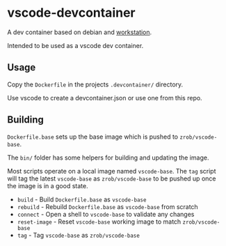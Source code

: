 # vscode-devcontainer
A dev container based on debian and [workstation](https://github.com/zrob/workstation).

Intended to be used as a vscode dev container.

## Usage

Copy the `Dockerfile` in the projects `.devcontainer/` directory.

Use vscode to create a devcontainer.json or use one from this repo.

## Building

`Dockerfile.base` sets up the base image which is pushed to `zrob/vscode-base`.

The `bin/` folder has some helpers for building and updating the image.

Most scripts operate on a local image named `vscode-base`. The `tag` script will tag the latest `vscode-base` as `zrob/vscode-base` to be pushed up once the image is in a good state.

* `build` - Build `Dockerfile.base` as `vscode-base`
* `rebuild` - Rebuild `Dockerfile.base` as `vscode-base` from scratch
* `connect` - Open a shell to `vscode-base` to validate any changes
* `reset-image` - Reset `vscode-base` working image to match `zrob/vscode-base`
* `tag` - Tag `vscode-base` as `zrob/vscode-base`
